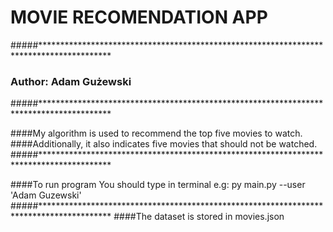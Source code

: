 # MOVIE RECOMENDATION APP
#####****************************************************************************************

### Author: Adam Gużewski
#####****************************************************************************************

####My algorithm is used to recommend the top five movies to watch.
####Additionally, it also indicates five movies that should not be watched.
#####****************************************************************************************

####To run program You should type in terminal e.g:
py main.py --user 'Adam Guzewski'
#####****************************************************************************************
####The dataset is stored in movies.json